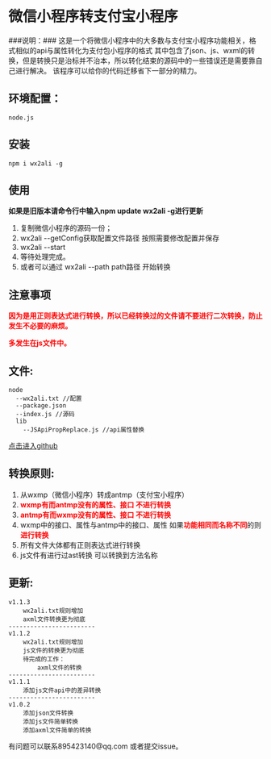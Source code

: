 # 微信小程序转支付宝小程序 #
###说明：###
	这是一个将微信小程序中的大多数与支付宝小程序功能相关，格式相似的api与属性转化为支付包小程序的格式
	其中包含了json、js、wxml的转换，但是转换只是治标并不治本，所以转化结束的源码中的一些错误还是需要靠自己进行解决。
	该程序可以给你的代码迁移省下一部分的精力。
## 环境配置： ##
	node.js
## 安装 ##
	npm i wx2ali -g

## 使用 ##
**如果是旧版本请命令行中输入npm update wx2ali -g进行更新**

1. 	复制微信小程序的源码一份；
1. 	wx2ali --getConfig获取配置文件路径 按照需要修改配置并保存
1.  wx2ali --start
1. 	等待处理完成。
1. 或者可以通过 wx2ali --path path路径   开始转换
	
	
## 注意事项 ##

<b style="color:red">因为是用正则表达式进行转换，所以已经转换过的文件请不要进行二次转换，防止发生不必要的麻烦。

多发生在js文件中。</b>

## 文件: ##
	node
	  --wx2ali.txt //配置
 	  --package.json
	  --index.js //源码
	  lib
        --JSApiPropReplace.js //api属性替换
[点击进入github](https://github.com/foxitdog/wx2ali "wx2ali转换")

## 转换原则: ##

1. 从wxmp（微信小程序）转成antmp（支付宝小程序）
1. <b style="color:red">wxmp有而antmp没有的属性、接口 不进行转换	</b>
1. <b style="color:red">antmp有而wxmp没有的属性、接口 不进行转换	</b>
1. wxmp中的接口、属性与antmp中的接口、属性 如果<b style="color:red">功能相同而名称不同</b>的则<b style="color:red">进行转换</b>
1. 所有文件大体都有正则表达式进行转换
2. js文件有进行过ast转换 可以转换到方法名称

## 更新: ##
	v1.1.3
		wx2ali.txt规则增加
		axml文件转换更为彻底
	------------------------
	v1.1.2
		wx2ali.txt规则增加
		js文件的转换更为彻底
		待完成的工作：
			axml文件的转换
	------------------------
	v1.1.1
		添加js文件api中的差异转换
	------------------------
	v1.0.2
		添加json文件转换
		添加js文件简单转换
		添加axml文件简单的转换

<div>有问题可以联系895423140@qq.com 或者提交issue。</div>
	
